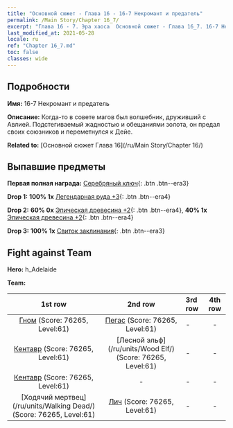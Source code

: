 ```yaml
---
title: "Основной сюжет - Глава 16 - 16-7 Некромант и предатель"
permalink: /Main Story/Chapter 16_7/
excerpt: "Глава 16 - 7. Эра хаоса  Основной сюжет - Глава 16_7. 16-7 Некромант и предатель"
last_modified_at: 2021-05-28
locale: ru
ref: "Chapter 16_7.md"
toc: false
classes: wide
---
```


## Подробности

 **Имя:** 16-7 Некромант и предатель

 **Описание:** Когда-то в совете магов был волшебник, друживший с Авлией. Подстегиваемый жадностью и обещаниями золота, он предал своих союзников и переметнулся к Дейе.

 **Related to:** [Основной сюжет Глава 16](/ru/Main Story/Chapter 16/)

## Выпавшие предметы

 **Первая полная награда:** [Серебряный ключ](/ItemsRU/con_693/){: .btn .btn--era3}

 **Drop 1:** **100% 1x** [Легендарная руда +3](/ItemsRU/mat_54/){: .btn .btn--era4}

 **Drop 2:** **60% 0x** [Эпическая древесина +2](/ItemsRU/mat_48/){: .btn .btn--era4}, **40% 1x** [Эпическая древесина +2](/ItemsRU/mat_48/){: .btn .btn--era4}

 **Drop 3:** **100% 1x** [Свиток заклинания](/ItemsRU/con_694/){: .btn .btn--era3}


## Fight against Team
 **Hero:** h_Adelaide

 **Team:**


  | 1st row | 2nd row | 3rd row | 4th row |
  |:----:|:----:|:----|:----:|
  | [Гном](/ru/units/Dwarf/) (Score: 76265, Level:61)  | [Пегас](/ru/units/Pegasus/) (Score: 76265, Level:61)  | - | - |
  | [Кентавр](/ru/units/Centaur/) (Score: 76265, Level:61)  | [Лесной эльф](/ru/units/Wood Elf/) (Score: 76265, Level:61)  | - | - |
  | [Кентавр](/ru/units/Centaur/) (Score: 76265, Level:61)  | - | - | - |
  | [Ходячий мертвец](/ru/units/Walking Dead/) (Score: 76265, Level:61)  | [Лич](/ru/units/Lich/) (Score: 76265, Level:61)  | - | - |


